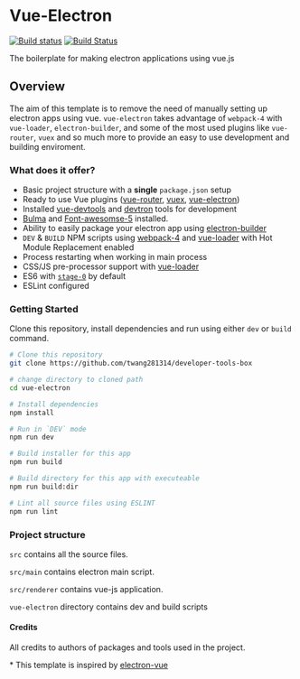 # Vue-Electron

[![Build status](https://ci.appveyor.com/api/projects/status/cjua6pdhjp9rqa1o?svg=true)](https://ci.appveyor.com/project/mubaidr/vue-electron-template)
[![Build Status](https://travis-ci.org/mubaidr/vue-electron-template.svg?branch=master)](https://travis-ci.org/mubaidr/vue-electron-template)

The boilerplate for making electron applications using vue.js

## Overview

The aim of this template is to remove the need of manually setting up electron apps using vue. `vue-electron` takes advantage of `webpack-4` with `vue-loader`, `electron-builder`, and some of the most used plugins like `vue-router`, `vuex` and so much more to provide an easy to use development and building enviroment.

### What does it offer?

* Basic project structure with a **single** `package.json` setup
* Ready to use Vue plugins \([vue-router](https://github.com/vuejs/vue-router), [vuex](https://github.com/vuejs/vuex), [vue-electron](https://github.com/SimulatedGREG/vue-electron)\)
* Installed [vue-devtools](https://github.com/vuejs/vue-devtools) and [devtron](https://github.com/electron/devtron) tools for development
* [Bulma](https://bulma.io) and [Font-awesomse-5](https://fontawesome.com) installed.
* Ability to easily package your electron app using [electron-builder](https://github.com/electron-userland/electron-builder)
* `DEV` & `BUILD` NPM scripts using [webpack-4](https://github.com/webpack/webpack) and [vue-loader](https://github.com/vuejs/vue-loader) with Hot Module Replacement enabled
* Process restarting when working in main process
* CSS/JS pre-processor support with [vue-loader](https://github.com/vuejs/vue-loader/)
* ES6 with [`stage-0`](https://babeljs.io/docs/plugins/preset-stage-0/) by default
* ESLint configured

### Getting Started

Clone this repository, install dependencies and run using either `dev` or `build` command.

```bash
# Clone this repository
git clone https://github.com/twang281314/developer-tools-box

# change directory to cloned path
cd vue-electron

# Install dependencies
npm install

# Run in `DEV` mode
npm run dev

# Build installer for this app
npm run build

# Build directory for this app with executeable
npm run build:dir

# Lint all source files using ESLINT
npm run lint
```

### Project structure

`src` contains all the source files.

`src/main` contains electron main script.

`src/renderer` contains vue-js application.

`vue-electron` directory contains dev and build scripts

#### Credits

All credits to authors of packages and tools used in the project.

\* This template is inspired by [electron-vue](https://github.com/SimulatedGREG/electron-vue)

